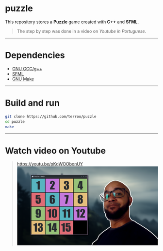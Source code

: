 # puzzle
This repository stores a **Puzzle** game created with **C++** and **SFML**. 
> The step by step was done in a video on *Youtube in Portuguese*.

---

# Dependencies
+ [GNU GCC/g++](https://gcc.gnu.org/)
+ [SFML](https://github.com/SFML/SFML)
+ [GNU Make](https://www.gnu.org/software/make/)

---

# Build and run
```bash
git clone https://github.com/terroo/puzzle
cd puzzle
make
```

---

# Watch video on Youtube
> <https://youtu.be/pKqWOObonUY>
[![Puzzle C++ SFML](./assets/puzzle-game.png)](https://youtu.be/pKqWOObonUY)


